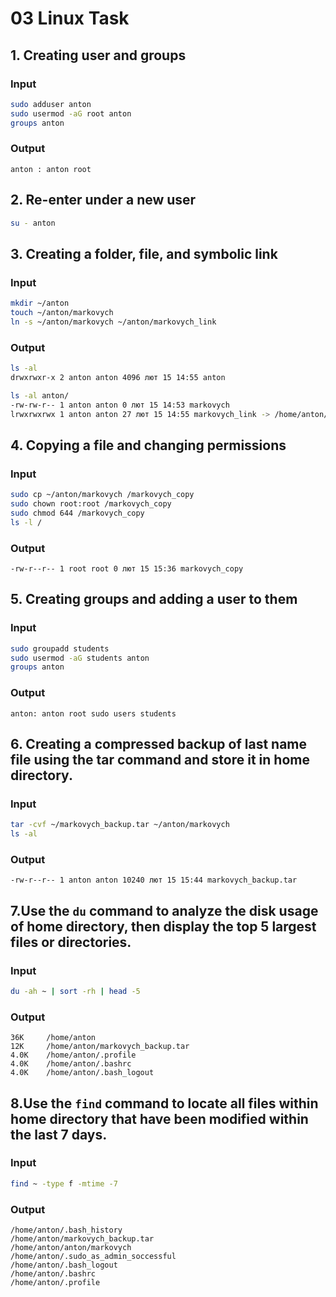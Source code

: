 # 03 Linux Task

## **1. Creating user and groups**

### Input
```bash
sudo adduser anton
sudo usermod -aG root anton
groups anton
```
### Output 
```
anton : anton root
```
## **2. Re-enter under a new user**

```bash
su - anton
```

## **3. Creating a folder, file, and symbolic link**

### Input
```bash
mkdir ~/anton
touch ~/anton/markovych
ln -s ~/anton/markovych ~/anton/markovych_link
```
### Output 
```bash
ls -al 
drwxrwxr-x 2 anton anton 4096 лют 15 14:55 anton

ls -al anton/
-rw-rw-r-- 1 anton anton 0 лют 15 14:53 markovych
lrwxrwxrwx 1 anton anton 27 лют 15 14:55 markovych_link -> /home/anton/anton/markovych
```
## **4. Copying a file and changing permissions**
### Input
```bash
sudo cp ~/anton/markovych /markovych_copy
sudo chown root:root /markovych_copy
sudo chmod 644 /markovych_copy
ls -l /
```
### Output
```
-rw-r--r-- 1 root root 0 лют 15 15:36 markovych_copy

```
## **5. Creating groups and adding a user to them**
### Input
```bash
sudo groupadd students
sudo usermod -aG students anton
groups anton
``` 
### Output
```
anton: anton root sudo users students
```
## **6. Creating a compressed backup of last name file using the tar command and store it in home directory.**
### Input
```bash
tar -cvf ~/markovych_backup.tar ~/anton/markovych
ls -al
```
### Output
```
-rw-r--r-- 1 anton anton 10240 лют 15 15:44 markovych_backup.tar
```
## **7.Use the ```du``` command to analyze the disk usage of home directory, then display the top 5 largest files or directories.**
### Input
```bash
du -ah ~ | sort -rh | head -5
```
### Output
```
36K     /home/anton
12K     /home/anton/markovych_backup.tar
4.0K    /home/anton/.profile
4.0K    /home/anton/.bashrc
4.0K    /home/anton/.bash_logout
```
## **8.Use the ```find``` command to locate all files within home directory that have been modified within the last 7 days.**
### Input
```bash
find ~ -type f -mtime -7
```
### Output
```
/home/anton/.bash_history
/home/anton/markovych_backup.tar
/home/anton/anton/markovych
/home/anton/.sudo_as_admin_soccessful
/home/anton/.bash_logout
/home/anton/.bashrc
/home/anton/.profile
```
